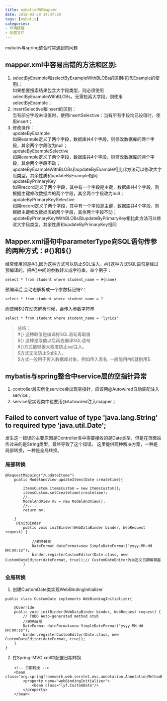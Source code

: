 ```yaml
---
title: mybatis中的mapper
date: 2018-03-28 14:47:30
tags: [mybatis]  
categories: 
- 环境搭建
- 配置文件
---
```

mybatis与spring整合时常遇到的问题  
<!-- more --> 

## mapper.xml中容易出错的方法和区别:  
1. selectByExample和selectByExampleWithBLOBs的区别(包含Example的使用)：  
 如果想要搜索结果包含大字段类型，则必须使用selectByExampleWithBLOBs。无需检索大字段，则使用selectByExample；  
2. insertSelective和insert的区别：  
当有部分字段未设值时，使用insertSelective：当有所有字段均已设值时，使用insert；   
3. 修改操作：  
updateByExample  
如果example定义了两个字段，数据库共4个字段，则修改数据库的两个字段，其余两个字段改为null；  
updateByExampleSelective  
如果example定义了两个字段，数据库共4个字段，则修改数据库的两个字段，其余两个字段不动；  
updateByExampleWithBLOBs和updateByExample相比此方法可以修改大字段类型，其余性质和updateByExample相同  
updateByPrimaryKey  
如果record定义了两个字段，其中有一个字段是主键，数据库共4个字段，则根据主键修改数据库的两个字段，其余两个字段改为null；  
updateByPrimaryKeySelective　  
如果record定义了两个字段，其中有一个字段是主键，数据库共4个字段，则根据主键修改数据库的两个字段，其余两个字段不动；  
updateByPrimaryKeyWithBLOBs和updateByPrimaryKey相比此方法可以修改大字段类型，其余性质和updateByPrimaryKey相同   

## Mapper.xml语句中parameterType向SQL语句传参的两种方式：#{}和${}  
经常使用的是#{},因为这种方式可以防止SQL注入，#{}这种方式SQL语句是经过预编译的，把#{}中间的参数转义成字符串，举个例子：  


```
select * from student where student_name = #{name}
```

预编译后,会动态解析成一个参数标记符?：

```
select * from student where student_name = ?
```

而使用${}在动态解析时候，会传入参数字符串

```
select * from student where student_name = 'lyrics'
```


> 总结：  
#{} 这种取值是编译好SQL语句再取值  
${} 这种是取值以后再去编译SQL语句  
#{}方式能够很大程度防止sql注入。  
$方式无法防止Sql注入。  
$方式一般用于传入数据库对象，例如传入表名.  
一般能用#的就别用$.  

## mybatis与spring整合中service层的空指针异常  
1. controller层实例化service会出现空指针，应该用@Autowired自动装配注入service；  
2. service层实现类中也要用@Autowired注入mapper；    

## Failed to convert value of type 'java.lang.String' to required type 'java.util.Date';  
发生这一错误的主要原因是Controller类中需要接收的是Date类型，但是在页面端传过来的是String类型，最终导致了这个错误。
这里提供两种解决方案，一种是局部转换，一种是全局转换。  
### 局部转换  
```
@RequestMapping("/updateItems")
	public ModelAndView updateItems(Date createtime){
		
		ItemsCustom itemsCustom = new ItemsCustom();
		itemsCustom.setCreatetime(createtime);
		//....
		ModelAndView mv = new ModelAndView();
		//....
		return mv;
		
	}
	 @InitBinder  
	    public void initBinder(WebDataBinder binder, WebRequest request) {  
	          
	        //转换日期  
	        DateFormat dateFormat=new SimpleDateFormat("yyyy-MM-dd HH:mm:ss");  
	        binder.registerCustomEditor(Date.class, new CustomDateEditor(dateFormat, true));// CustomDateEditor为自定义日期编辑器  
	    }  
```  
### 全局转换  
1. 创建CustomDate类实现WebBindingInitializer  
```
public class CustomDate implements WebBindingInitializer{  
  
    @Override  
    public void initBinder(WebDataBinder binder, WebRequest request) {  
        // TODO Auto-generated method stub  
        //转换日期  
        DateFormat dateFormat=new SimpleDateFormat("yyyy-MM-dd HH:mm:ss");  
        binder.registerCustomEditor(Date.class, new CustomDateEditor(dateFormat, true));  
    }  
}  
```  
2. 在Spring-MVC.xml中配置日期转换  
```
	<!-- 日期转换 -->  
    <bean class="org.springframework.web.servlet.mvc.annotation.AnnotationMethodHandlerAdapter">  
        <property name="webBindingInitializer">  
            <bean class="lyf.CustomDate"/>  
        </property>  
    </bean>  
```
